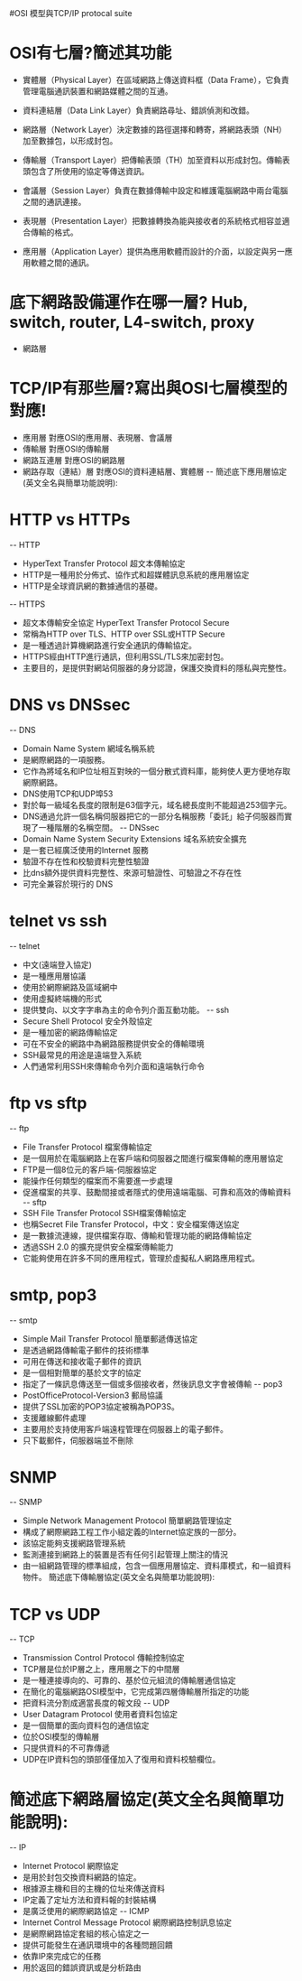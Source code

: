 #OSI 模型與TCP/IP protocal suite
# OSI有七層?簡述其功能
- 實體層（Physical Layer）在區域網路上傳送資料框（Data Frame），它負責管理電腦通訊裝置和網路媒體之間的互通。

- 資料連結層（Data Link Layer）負責網路尋址、錯誤偵測和改錯。

- 網路層（Network Layer）決定數據的路徑選擇和轉寄，將網路表頭（NH）加至數據包，以形成封包。

- 傳輸層（Transport Layer）把傳輸表頭（TH）加至資料以形成封包。傳輸表頭包含了所使用的協定等傳送資訊。

- 會議層（Session Layer）負責在數據傳輸中設定和維護電腦網路中兩台電腦之間的通訊連接。

- 表現層（Presentation Layer）把數據轉換為能與接收者的系統格式相容並適合傳輸的格式。
 
- 應用層（Application Layer）提供為應用軟體而設計的介面，以設定與另一應用軟體之間的通訊。
# 底下網路設備運作在哪一層? Hub, switch, router, L4-switch, proxy
- 網路層
# TCP/IP有那些層?寫出與OSI七層模型的對應!
- 應用層 對應OSI的應用層、表現層、會議層
- 傳輸層 對應OSI的傳輸層
- 網路互連層 對應OSI的網路層
- 網路存取（連結）層 對應OSI的資料連結層、實體層
-- 簡述底下應用層協定(英文全名與簡單功能說明):
# HTTP vs HTTPs
  -- HTTP
   - HyperText Transfer Protocol 超文本傳輸協定
   - HTTP是一種用於分佈式、協作式和超媒體訊息系統的應用層協定
   - HTTP是全球資訊網的數據通信的基礎。
  
  -- HTTPS
   - 超文本傳輸安全協定 HyperText Transfer Protocol Secure
   - 常稱為HTTP over TLS、HTTP over SSL或HTTP Secure
   - 是一種透過計算機網路進行安全通訊的傳輸協定。
   - HTTPS經由HTTP進行通訊，但利用SSL/TLS來加密封包。
   - 主要目的，是提供對網站伺服器的身分認證，保護交換資料的隱私與完整性。
# DNS vs DNSsec
 -- DNS
  - Domain Name System 網域名稱系統
  - 是網際網路的一項服務。
  - 它作為將域名和IP位址相互對映的一個分散式資料庫，能夠使人更方便地存取網際網路。
  - DNS使用TCP和UDP埠53
  - 對於每一級域名長度的限制是63個字元，域名總長度則不能超過253個字元。
  - DNS通過允許一個名稱伺服器把它的一部分名稱服務「委託」給子伺服器而實現了一種階層的名稱空間。
 -- DNSsec
  - Domain Name System Security Extensions 域名系統安全擴充
  - 是一套已經廣泛使用的Internet 服務
  - 驗證不存在性和校驗資料完整性驗證
  - 比dns額外提供資料完整性、來源可驗證性、可驗證之不存在性
  - 可完全兼容於現行的 DNS 
# telnet vs ssh
 -- telnet
  - 中文(遠端登入協定)
  - 是一種應用層協議
  - 使用於網際網路及區域網中
  - 使用虛擬終端機的形式
  - 提供雙向、以文字字串為主的命令列介面互動功能。
-- ssh
  -  Secure Shell Protocol 安全外殼協定
  -  是一種加密的網路傳輸協定
  -  可在不安全的網路中為網路服務提供安全的傳輸環境
  -  SSH最常見的用途是遠端登入系統
  -  人們通常利用SSH來傳輸命令列介面和遠端執行命令
# ftp vs sftp
 -- ftp
  - File Transfer Protocol 檔案傳輸協定
  - 是一個用於在電腦網路上在客戶端和伺服器之間進行檔案傳輸的應用層協定
  - FTP是一個8位元的客戶端-伺服器協定
  - 能操作任何類型的檔案而不需要進一步處理
  - 促進檔案的共享、鼓勵間接或者隱式的使用遠端電腦、可靠和高效的傳輸資料
 -- sftp
  - SSH File Transfer Protocol SSH檔案傳輸協定
  - 也稱Secret File Transfer Protocol，中文：安全檔案傳送協定
  - 是一數據流連線，提供檔案存取、傳輸和管理功能的網路傳輸協定
  - 透過SSH 2.0 的擴充提供安全檔案傳輸能力
  - 它能夠使用在許多不同的應用程式，管理於虛擬私人網路應用程式。
# smtp, pop3
 -- smtp
  - Simple Mail Transfer Protocol 簡單郵遞傳送協定
  - 是透過網路傳輸電子郵件的技術標準
  - 可用在傳送和接收電子郵件的資訊
  - 是一個相對簡單的基於文字的協定
  - 指定了一條訊息傳送至一個或多個接收者，然後訊息文字會被傳輸
 -- pop3
  - PostOfficeProtocol-Version3 郵局協議
  - 提供了SSL加密的POP3協定被稱為POP3S。
  - 支援離線郵件處理
  - 主要用於支持使用客戶端遠程管理在伺服器上的電子郵件。
  - 只下載郵件，伺服器端並不刪除
# SNMP
 -- SNMP
  - Simple Network Management Protocol 簡單網路管理協定
  - 構成了網際網路工程工作小組定義的Internet協定族的一部分。
  - 該協定能夠支援網路管理系統
  - 監測連接到網路上的裝置是否有任何引起管理上關注的情況
  - 由一組網路管理的標準組成，包含一個應用層協定、資料庫模式，和一組資料物件。
簡述底下傳輸層協定(英文全名與簡單功能說明):
# TCP vs UDP
 -- TCP
  -  Transmission Control Protocol 傳輸控制協定
  -  TCP層是位於IP層之上，應用層之下的中間層
  -  是一種連接導向的、可靠的、基於位元組流的傳輸層通信協定
  -  在簡化的電腦網路OSI模型中，它完成第四層傳輸層所指定的功能
  -  把資料流分割成適當長度的報文段
 -- UDP
  - User Datagram Protocol 使用者資料包協定
  - 是一個簡單的面向資料包的通信協定
  - 位於OSI模型的傳輸層
  - 只提供資料的不可靠傳遞
  - UDP在IP資料包的頭部僅僅加入了復用和資料校驗欄位。
# 簡述底下網路層協定(英文全名與簡單功能說明):
-- IP
 - Internet Protocol 網際協定
 - 是用於封包交換資料網路的協定。
 - 根據源主機和目的主機的位址來傳送資料
 - IP定義了定址方法和資料報的封裝結構
 - 是廣泛使用的網際網路協定
-- ICMP
 - Internet Control Message Protocol 網際網路控制訊息協定
 - 是網際網路協定套組的核心協定之一
 - 提供可能發生在通訊環境中的各種問題回饋
 - 依靠IP來完成它的任務
 - 用於返回的錯誤資訊或是分析路由
